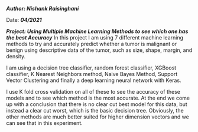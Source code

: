 ***Author: Nishank Raisinghani***

Date: ***04/2021***

***Project: Using Multiple Machine Learning Methods to see which one has the best Accuracy***
In this project I am using 7 different machine learning methods to try and accurately predict whether a tumor is malignant or benign using descriptive data of the tumor, such as size, shape, margin, and density.

I am using a decision tree classifier, random forest classifier, XGBoost classifier, K Nearest Neighbors method, Naive Bayes Method, Support Vector Clustering and finally a deep learning neural network with Keras.

I use K fold cross validation on all of these to see the accuracy of these models and to see which method is the most accurate. At the end we come up with a conclusion that there is no clear cut best model for this data, but instead a clear cut worst, which is the basic decision tree. Obviously, the other methods are much better suited for higher dimension vectors and we can see that in this experiment. 